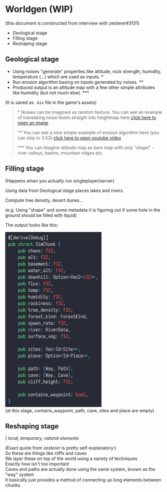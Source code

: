 # Worldgen (WIP)

(this document is constructed from interview with zesterer#3131)

- Geological stage
- Filling stage
- Reshaping stage

## Geological stage

* Using noises "generate" properties like altitude, rock strength, humidity, temperature (...) which are used as inputs. *
* Run erosion algorithm basing on inputs generated by noises. **
* Produced output is an altitude map with a few other simple attributes like humidity (but not much else). ***

(It is saved as `.bin` file in the game's assets)

> \* Noises can be imagined as random texture. You can see an example of translating noise levels straight into heightmap here [click here to open an image](https://image.pngaaa.com/789/3711789-middle.png)
>
> \*\* You can see a nice simple example of erosion algorithm here (you can skip to 3:52) [click here to open youtube video](https://youtu.be/eaXk97ujbPQ?t=232)
>
> \*\*\* You can imagine altitude map as bare map with only "shape" - river valleys, basins, mountain ridges etc.

## Filling stage

(Happens when you actually run singleplayer/server)

Using data from Geological stage places lakes and rivers.

Compute tree density, desert dunes...

(e.g. Using "shape" and some metadata it is figuring out if some hole in the ground should be filled with liquid)

The output looks like this:

![worldgen_simchunk_def](assets/worldgen_simchunk_def.png)<br/>
(at this stage, contains_waypoint, path, cave, sites and place are empty)

## Reshaping stage
| *local, temporary, natural elements*

(Exact quote from *zesterer* is pretty self-explanatory:)<br/>
So these are things like cliffs and caves<br/>
We layer these on top of the world using a variety of techniques<br/>
Exactly how isn't too important<br/>
Caves and paths are actually done using the same system, known as the "way" system<br/>
It basically just provides a method of connecting up long elements between chunks
